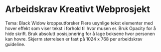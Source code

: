 # Arbeidskrav Kreativt Webprosjekt

Tema: Black Widow kroppsutforsker
Flere usynlige tekst elementer med hover effekt som viser tekst i forhold til hvor musen er. 
Bruk Opacity for å hide skrift.
Bruk absolutt posisjonering for å lage boksene hvor personen kan hovre. 
Skjerm størrelsen er fast på 1024 x 768 per arbeidskrav guideline.
